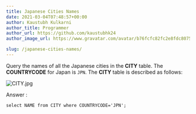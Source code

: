 ```yaml
---
title: Japanese Cities Names
date: 2021-03-04T07:48:57+00:00
author: Kaustubh Kulkarni
author_title: Programmer
author_url: https://github.com/kaustubhk24
author_image_url: https://www.gravatar.com/avatar/b76fcfc82fc2e8fdc8075636f1735f61?s=200

slug: /japanese-cities-names/
---
```

Query the names of all the Japanese cities in the **CITY** table. The **COUNTRYCODE** for Japan is `JPN`. 
The **CITY** table is described as follows:

![](https://s3.amazonaws.com/hr-challenge-images/8137/1449729804-f21d187d0f-CITY.jpg "CITY.jpg") 

Answer :

```cmd title="SQL"
select NAME from CITY where COUNTRYCODE='JPN';
```